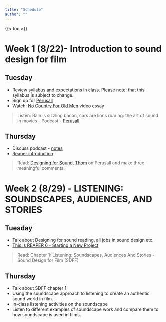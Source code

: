 ```yaml
---
title: "Schedule"
author: ""
---
```


{{< toc >}}

# Week 1 (8/22)- Introduction to sound design for film

## Tuesday

- Review syllabus and expectations in class. Please note: that this syllabus is subject to change.
- Sign up for [Perusall](https://www.perusall.com/)
- Watch: [No Country For Old Men](https://www.youtube.com/watch?v=rlNw1M6mQSU) video essay

> Listen: Rain is sizzling bacon, cars are lions roaring: the art of sound in movies - Podcast - [Perusall](https://app.perusall.com/courses/dad-310-digital-soundtrack-production-525139069/rain-is-sizzling-bacon-cars-are-lions-roaring-the-art-of-sound-in-movies-podcast)

## Thursday

- Discuss podcast - [notes](../lectures/week-1/rain-is-sizzling-bacon)
- [Reaper introduction](../lectures/week-1/reaper-intro/)

> Read: [Designing for Sound, Thom](https://www.filmsound.org/articles/designing_for_sound.htm) on Perusall and make three meaningful comments.

# Week 2 (8/29) - LISTENING: SOUNDSCAPES, AUDIENCES, AND STORIES

## Tuesday

<!--
TODO: read thom - you assigned it to the wrong date ...
TODO: make notes from Reaper video

 -->

- Talk about Designing for sound reading, all jobs in sound design etc.
- [This is REAPER 6 - Starting a New Project](../lectures/week-2/this-is-reaper-2/)

> Read: Chapter 1: Listening: Soundscapes, Audiences And Stories - Sound Design for Film (SDFF)

<!-- assign this ^^^ -->

## Thursday

- Talk about SDFF chapter 1
- Using the soundscape approach to listening to create an authentic sound world in film.
- In-class listening activities on the soundscape
- Listen to different examples of soundscape work and compare them to how soundscape is used in films.

<!-- >   Read for Next Week: - [Concept of sound design and listening](x-devonthink-item://EE6A536F-9F9C-476F-804D-A262AD3C5C89?page=32) from four sound areas -->

<!--
> 9/1 - Census Day

> Read for next week: Chapter 2 Character, SDDF
> Read: [10 Things About Sound You May Not Know](https://edition.cnn.com/2010/OPINION/10/10/treasure.sound/index.html)
> Watch: [This is REAPER 6 - The Tracks (3/15)](https://youtu.be/eVLI9oGUyic), [This is REAPER 6 - Recording Audio (4/15)](https://youtu.be/eOegtqEOv1Q)
> Listen: [Making Waves\: The Art of Cinematic Sound with Walter Murch, Ben Burtt, Gary Rydstrom, and Midge Costin](https://soundcloud.com/soundworkscollection/making-waves-the-art-of-cinematic-sound) -->

<!--

# Week 3 (9/5) - CHARACTER: PSYCHOLOGY AND ACTING WITH SOUND

- Introduce Foley
	- [CHARACTER: PSYCHOLOGY AND ACTING WITH SOUND](x-devonthink-item://6091EEEA-C3D6-4A5A-8259-05D2967845B6?page=26)
		- Film examples: The Shining, The Fog, Dr. Jekyll and Mr. Hyde, One Last Dance, As Good As it Gets, Playtime, The Jazz Singer, Show Boat, Spartacus, There Will Be Blood
	-  [What Foley Artists  Do and Why The History, Theory, and Methods of Foley](x-devonthink-item://D89177C5-3855-410C-9726-0065E3987330?page=23) - pg 7 - 59
	-  [Sound in Animation, Games, Radio Plays, and Movie Trailers](x-devonthink-item://D89177C5-3855-410C-9726-0065E3987330?page=193)
- Tracks and recording audio in Reaper

> Read: [REAPER Default Keyboard Shortcuts Summary](https://user.cockos.com/~glazfolk/ReaperKeyboardShortcuts.pdf), [Behind the Art: Pelayo Gutierrez](https://designingsound.org/2011/04/11/behind-the-art-pelayo-gutierrez/), [Zoe Freed Puts her Best Foot Forward](https://www.behindtheglass.uk/article-select.php?id=354&cat=113&pag=1)
> Watch: [This is REAPER 6 - MIDI (5/15)](https://youtu.be/3kY75JnmlNk), [This is REAPER 6 - Editing (6/15)](https://youtu.be/W2FduoFjYwk)

Assignment 1: [Foley Design](../../assignments/assignment-1-foley-design)


# Week 4 (9/12) - Microphones and recording in the studio

- Assignment 1 Due.
	- Foley rehearsal & critique. You and your group should be prepared to rehearse and perform your foley work.
- **[Watch this with the SOUND OFF!!!](http://www.youtube.com/watch?v=rOVC4NY8Q-A&feature=related)** Start at 1\:30 and watch Puss n' Boots Dance Fight. Find one object to create a sound effect in this scene and bring it to our next class meeting.
- MIDI and Editing in Reaper
- Microphones- Lecture/Demo/Recording exercises
	- Project: [Foley Recording](assignment-2-foley-recording)
	- Recording Foley - [Sound Design for Film - Tim Harrison](x-devonthink-item://6091EEEA-C3D6-4A5A-8259-05D2967845B6?page=34)
	- The art of foley - [Sound Effects Bible\_ How to Create and Rec - Viers, Ric](x-devonthink-item://55D51ABF-7A9B-41E1-9C84-7D925FA5EA97?page=156)

> Watch: [This is REAPER 6 - FX & Plugins (7/15)](https://youtu.be/lFDv75U0nO0), [This is REAPER 6 - Sends & Busses (8/15)](https://youtu.be/pfHGwzNyFC8)

> Read: [Nicolas Becker – Behind the Art](https://designingsound.org/2012/12/22/nicolas-becker-behind-the-art/), [Behind the Art: Tim Prebble](https://designingsound.org/2011/02/17/behind-the-art-tim-prebble/), [How Foley Artist Joanna Fang Creates Sound Effects for Movies and TV]([https://podcasts.apple.com/us/podcast/slate-culture/id279188498?i=1000567728138](https://podcasts.apple.com/us/podcast/slate-culture/id279188498?i=1000567728138)), [How To Record Your Own Foley Tracks At Home](https://chrisjonesblog.com/2012/11/how-to-record-your-own-foley-tracks-at-home.html), [Using Microphone Polar Patterns Effectively](https://www.soundonsound.com/techniques/using-microphone-polar-patterns-effectively), [9 Sound Design Hacks for Bigger, Fuller Mixes ](https://output.com/blog/9-sound-design-tips-to-hack-your-listeners-ears)



# Week 5 (9/19) - SETTING: AMBIENCE, IMMERSION, AND SENSE OF PLACE


- Review Reaper editing:
	- [in-class editing project](assignments/editing-exercise)
- **Practical exercise – deconstructing a scene from _Minority Report_ \(2002\) \(DVD\) using the Four Sound Areas**
- Ambience, immersion, field recording - [Sound Design for Film - Tim Harrison](x-devonthink-item://6091EEEA-C3D6-4A5A-8259-05D2967845B6?page=50)
	- In-class assignments from this chapter
	- Look at [sound mapping](https://soundmaps.app/#)
- Show other non-film examples of field recording
- Demo the Zoom recorders
- Project: [H2n (Location) Recording](assignments/assignment-3-field-recording)
- FX & Plugins, Sends & Busses in Reaper

> Watch: [This is REAPER 6 - Folders (9/15)](https://youtu.be/GGY4UYBbxyM), [This is REAPER 6 - Track Grouping (10/15)](https://youtu.be/3tmI88BKnb8)

> Read: [Backgrounds: Sound Design Under the Radar](https://designingsound.org/2012/11/20/backgrounds-sound-design-under-the-radar/), [Room Tone = Emotional Tone: The Importance of Hearing Ambience](https://designingsound.org/2012/11/15/room-tone-emotional-tone-the-importance-of-hearing-ambience/), [The Sonic Playground: Hollywood Cinema and its Listeners](www.filmsound.org/articles/sergi/index.htm)



# Week 6 (9/26) -  MOOD:   EMOTION, TONE, AND WORKING WITH MUSIC


- Folders and Track Grouping in Reaper
- [The Four Dimensions of a Soundtrack](modules/four-dimensions-of-a-soundtrack.md)
	- Analysis of [_Winter Light_ \(1963\)](https://youtu.be/qpIVMx0q_IA)
- [Sound Design for Film - Tim Harrison](x-devonthink-item://6091EEEA-C3D6-4A5A-8259-05D2967845B6?page=64) - how do certain (non-musical) sounds effect the mood of a film
- [Assignment 4: Editing the location sound fx](assignments/assignment-4-sfx-editing)
- [The Editing Mantra: L-I-S-T-E-N](x-devonthink-item://55D51ABF-7A9B-41E1-9C84-7D925FA5EA97?page=232)
- EQ - they need to know this for assignment 5
- Compression
- Other effects

> Watch: [This is REAPER 6 - Markers & Regions (11/15)](https://youtu.be/rPUFHabfdI0), [This is REAPER 6 - Envelopes & Automation (12/15)](https://youtu.be/PyRpS_BTlzE)

> Read: [8 Easy Steps To Better EQ](https://music.tutsplus.com/tutorials/8-easy-steps-to-better-eq--audio-942), [The beginner's guide to compression](https://www.musicradar.com/how-to/beginners-guide-to-compression), [Karen Baker Landers and Per Hallberg: Sound Editors Argue Their Way to Their Art](https://variety.com/video/karen-baker-landers-per-hallberg-art-of-sound/#%21=)

> DUE: by the end of the week: [Foley Recording](assignment-2-foley-recording)

# Week 7 (10/3) - SYMBOL: SOUND WORLDS AND METAPHORS

- Analysis: , _Apocalypse Now_ \(1979\) - [Opening scene](https://youtu.be/ntPHFVWDIqM) - Also availible in the DSU Library
- [Sound Design for Film - Tim Harrison](x-devonthink-item://6091EEEA-C3D6-4A5A-8259-05D2967845B6?page=78)
- Markers & Regions, Envelopes & Automation in Reaper
- [Assignment 5: SFX processing](assignment-5-sfx-processing-and-final-production)
- Sound Synthesis 1 - using synthesis to make sounds for a science fiction scene

> Watch: [This is REAPER 6 - Video Editing (13/15)](https://youtu.be/-n0V_KnXbRA), [This is REAPER 6 - Actions (Action List) (14/15)](https://youtu.be/CZ1IliW_0p4)

DUE by the end of the week Assignment 3 H2n (Location) Recording

# Week 8 (10/10) - # SHAPE: SOUND MAPS, CONTRAST, AND MOTIF

- Analysis: _Dogville_ \(2003\).
- [Sound Design for Film - Tim Harrison](x-devonthink-item://6091EEEA-C3D6-4A5A-8259-05D2967845B6?page=90)
- Video Editing and Actions in Reaper
- [Assignment 6: Sound Synthesis](assignments/assignment-6-sound-synthesis)


> Watch: [This is REAPER 6 - Rendering (Bouncing) (15/15)](https://youtu.be/S5zSy-fOu2s)

DUE Assignment 4: SFX Editing

# Week 9 (10/17) - Image: SPOTTING AND SOUND–IMAGE RELATIONSHIPS

- [Sound Design for Film - Tim Harrison](x-devonthink-item://6091EEEA-C3D6-4A5A-8259-05D2967845B6?page=168)
- Rendering in Reaper

DUE Assignment 5 - SFX final production

# Week 10 (10/24) -  TIME: TRANSITIONS, RHYTHM, AND TIME PERCEPTION

- [Sound Design for Film - Tim Harrison](x-devonthink-item://6091EEEA-C3D6-4A5A-8259-05D2967845B6?page=182)

DUE Assignment 6 - Sound Synthesis

# Week 11 (10/31) - Space: ACOUSTICS, SILENCE, AND THE FREQUENCY SPECTRUM

- [Sound Design for Film - Tim Harrison](x-devonthink-item://6091EEEA-C3D6-4A5A-8259-05D2967845B6?page=194)
- Watch: [Making Waves\: The Art of Cinematic Sound](https://www.youtube.com/watch?v=xsckp8r1-8c)
- [Assignment 7: Abmiences](assignments/assignment-7-ambiences)

# Week 12 (11/7) - TRANSFORMATION: OTHERWORLDLY CAPTURE AND MANIPULATION


- [TRANSFORMATION](x-devonthink-item://6091EEEA-C3D6-4A5A-8259-05D2967845B6?page=253)
- Introduce the presentations - present a scene from a film and describe the sound in terms of emotion and the four sound areas

DUE Assignment 7 - Ambiences

# Week 13 (11/14) - FINALE: MIXING AND DELIVERING A FILM

- [Sound Design for Film - Tim Harrison](x-devonthink-item://6091EEEA-C3D6-4A5A-8259-05D2967845B6?page=265)

# Week 14 (11/21)

- Start working on the Final - composing for one of Konrad's class animations
- Presentations

## Thursday

Thanksgiving - No classes

# Week 15 (11/28)

# Week 16 (12/5)

## Thursday

Start of final exams  -->
